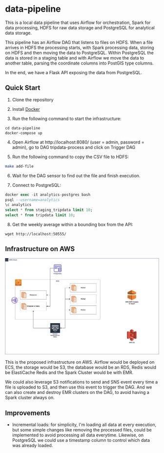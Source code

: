 
# data-pipeline

This is a local data pipeline that uses Airflow for orchestration, Spark for data processing, HDFS for raw data storage and PostgreSQL for analytical data storage.

This pipeline has an Airflow DAG that listens to files on HDFS. When a file arrives in HDFS the processing starts, with Spark processing data, storing on HDFS and then moving the data to PostgreSQL. Within PostgreSQL the data is stored in a staging table and with Airflow we move the data to another table, parsing the coordinate columns into PostGIS type columns.

In the end, we have a Flask API exposing the data from PostgreSQL.

## Quick Start

1. Clone the repository

2. Install [Docker](https://docs.docker.com/engine/install/)

3. Run the following command to start the infrastructure:

```
cd data-pipeline
docker-compose up
```

4. Open Airflow at http://localhost:8080/ (user = admin, password = admin), go to DAG tripdata-process and click on Trigger DAG

5. Run the following command to copy the CSV file to HDFS:

```bash
make add-file
```

6. Wait for the DAG sensor to find out the file and finish execution.

7. Connect to PostgreSQL:

```sql
docker exec -it analytics-postgres bash
psql --username=analytics
\c analytics
select * from staging_tripdata limit 10;
select * from tripdata limit 10;
```

8. Get the weekly average within a bounding box from the API:

```
wget http://localhost:50555/
```

## Infrastructure on AWS

![Infrastructure on AWS](/img/aws-infra.png)

This is the proposed infrastructure on AWS. Airflow would be deployed on ECS, the storage would be S3, the database would be an RDS, Redis would be ElastiCache Redis and the Spark Cluster would be with EMR.

We could also leverage S3 notifications to send and SNS event every time a file is uploaded to S3, and then use this event to trigger the DAG. And we can also create and destroy EMR clusters on the DAG, to avoid having a Spark cluster always on.


## Improvements

 - Incremental loads: for simplicity, I'm loading all data at every execution, but some simple changes like removing the processed files, could be implemented to avoid processing all data everytime. Likewise, on PostgreSQL we could use a timestamp column to control which data was already loaded.